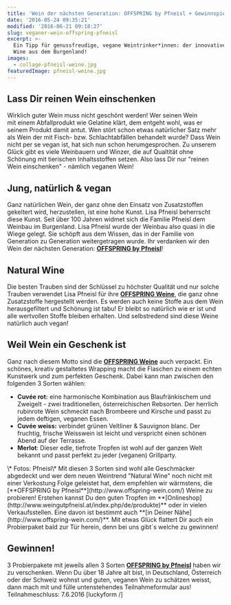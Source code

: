 ```yaml
---
title: 'Wein der nächsten Generation: OFFSPRING by Pfneisl + Gewinnspiel'
date: '2016-05-24 09:35:21'
modified: '2016-06-21 09:18:27'
slug: veganer-wein-offspring-pfneisl
excerpt: >-
  Ein Tipp für genussfreudige, vegane Weintrinker*innen: der innovative Natural
  Wine aus dem Burgenland!
images:
  - collage-pfneisl-weine.jpg
featuredImage: pfneisl-weine.jpg
---
```


## Lass Dir reinen Wein einschenken

Wirklich guter Wein muss nicht geschönt werden! Wer seinen Wein mit einem Abfallprodukt wie Gelatine klärt, dem entgeht wohl, was er seinem Produkt damit antut. Wen stört schon etwas natürlicher Satz mehr als Wein der mit Fisch- bzw. Schlachtabfällen behandelt wurde? Dass Wein nicht per se vegan ist, hat sich nun schon herumgesprochen. Zu unserem Glück gibt es viele Weinbauern und Winzer, die auf Qualtität ohne Schönung mit tierischen Inhaltsstoffen setzen. Also lass Dir nur "reinen Wein einschenken" - nämlich veganen Wein!

## Jung, natürlich & vegan

Ganz natürlichen Wein, der ganz ohne den Einsatz von Zusatzstoffen gekeltert wird, herzustellen, ist eine hohe Kunst. Lisa Pfneisl beherrscht diese Kunst. Seit über 100 Jahren widmet sich die Familie Pfneisl dem Weinbau im Burgenland. Lisa Pfneisl wurde der Weinbau also quasi in die Wiege gelegt. Sie schöpft aus dem Wissen, das in der Familie von Generation zu Generation weitergetragen wurde. Ihr verdanken wir den Wein der nächsten Generation: [**OFFSPRING by Pfneisl**](http://www.offspring-wein.com/)!

## Natural Wine

Die besten Trauben sind der Schlüssel zu höchster Qualität und nur solche Trauben verwendet Lisa Pfneisl für ihre [**OFFSPRING Weine**](http://www.offspring-wein.com/), die ganz ohne Zusatzstoffe hergestellt werden. Es werden auch keine Stoffe aus dem Wein herausgefiltert und Schönung ist tabu! Er bleibt so natürlich wie er ist und alle wertvollen Stoffe bleiben erhalten. Und selbstredend sind diese Weine natürlich auch vegan!

## Weil Wein ein Geschenk ist

Ganz nach diesem Motto sind die [**OFFSPRING Weine**](http://www.offspring-wein.com/) auch verpackt. Ein schönes, kreativ gestaltetes Wrapping macht die Flaschen zu einem echten Kunstwerk und zum perfekten Geschenk. Dabei kann man zwischen den folgenden 3 Sorten wählen:

*   **Cuvée rot:** eine harmonische Kombination aus Blaufränkischem und Zweigelt - zwei traditionellen, österreichischen Rebsorten. Der herrlich rubinrote Wein schmeckt nach Brombeere und Kirsche und passt zu jedem deftigen, veganen Essen.
*   **Cuvée weiss:** verbindet grünen Veltliner & Sauvignon blanc. Der fruchtig, frische Weisswein ist leicht und verspricht einen schönen Abend auf der Terrasse.
*   **Merlot**: Dieser edle, tiefrote Tropfen ist wohl auf der ganzen Welt bekannt und passt perfekt zu jeder (veganen) Grillparty.

<!-- Image removed (no copyright): collage-pfneisl-weine-640x373.jpg --> \* Fotos: Pfneisl\* Mit diesen 3 Sorten sind wohl alle Geschmäcker abgedeckt und wer dem neuen Weintrend "Natural Wine" noch nicht mit einer Verkostung Folge geleistet hat, dem empfehlen wir wärmstens, die [**OFFSPRING by Pfneisl**](http://www.offspring-wein.com/) Weine zu probieren! Erstehen kannst Du den guten Tropfen im **[Onlineshop](http://www.weingutpfneisl.at/index.php/de/produkte)** oder in vielen Verkaufsstellen. Eine davon ist bestimmt auch **[in Deiner Nähe](http://www.offspring-wein.com/)**. Mit etwas Glück flattert Dir auch ein Probierpaket bald zur Tür herein, denn bei uns gibt´s welche zu gewinnen!

## Gewinnen!

3 Probierpakete mit jeweils allen 3 Sorten [**OFFSPRING by Pfneisl**](http://www.offspring-wein.com/) haben wir zu verschenken. Wenn Du über 18 Jahre alt bist, in Deutschland, Österreich oder der Schweiz wohnst und guten, veganen Wein zu schätzen weisst, dann mach mit und fülle untenstehendes Teilnahmeformular aus! Teilnahmeschluss: 7.6.2016 \[luckyform /\]
